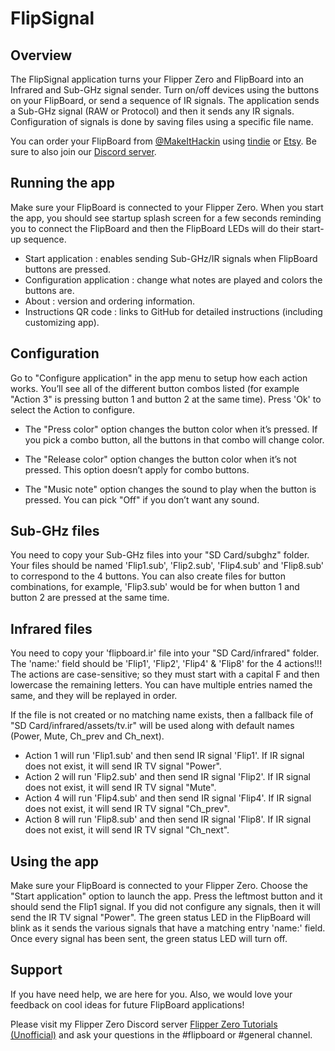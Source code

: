 # FlipSignal

## Overview
The FlipSignal application turns your Flipper Zero and FlipBoard into an Infrared and Sub-GHz signal sender.  Turn on/off devices using the buttons on your FlipBoard, or send a sequence of IR signals. The application sends a Sub-GHz signal (RAW or Protocol) and then it sends any IR signals.  Configuration of signals is done by saving files using a specific file name.

You can order your FlipBoard from [@MakeItHackin](https://www.youtube.com/makeithackin) using [tindie](https://www.tindie.com/products/32844/) or [Etsy](https://www.etsy.com/listing/1601295558/).  Be sure to also join our [Discord server](https://discord.gg/KTThkQHj5B).

## Running the app
Make sure your FlipBoard is connected to your Flipper Zero. When you start the app, you should see startup splash screen for a few seconds reminding you to connect the FlipBoard and then the FlipBoard LEDs will do their start-up sequence.
  - Start application : enables sending Sub-GHz/IR signals when FlipBoard buttons are pressed.
  - Configuration application : change what notes are played and colors the buttons are.
  - About : version and ordering information.
  - Instructions QR code : links to GitHub for detailed instructions (including customizing app).

## Configuration

Go to "Configure application" in the app menu to setup how each action works. You’ll see all of the different button combos listed (for example "Action 3" is pressing button 1 and button 2 at the same time). Press 'Ok' to select the Action to configure.

  - The "Press color" option changes the button color when it’s pressed. If you pick a combo button, all the buttons in that combo will change color.

  - The "Release color" option changes the button color when it’s not pressed. This option doesn’t apply for combo buttons.

  - The "Music note" option changes the sound to play when the button is pressed. You can pick "Off" if you don’t want any sound.

## Sub-GHz files
You need to copy your Sub-GHz files into your "SD Card/subghz" folder.  Your files should be named 'Flip1.sub', 'Flip2.sub', 'Flip4.sub' and 'Flip8.sub' to correspond to the 4 buttons.  You can also create files for button combinations, for example, 'Flip3.sub' would be for when button 1 and button 2 are pressed at the same time.

## Infrared files
You need to copy your 'flipboard.ir' file into your "SD Card/infrared" folder.  The 'name:' field should be 'Flip1', 'Flip2', 'Flip4' & 'Flip8' for the 4 actions!!!  The actions are case-sensitive; so they must start with a capital F and then lowercase the remaining letters.  You can have multiple entries named the same, and they will be replayed in order.

If the file is not created or no matching name exists, then a fallback file of "SD Card/infrared/assets/tv.ir" will be used along with default names (Power, Mute, Ch_prev and Ch_next).

- Action 1 will run 'Flip1.sub' and then send IR signal 'Flip1'.  If IR signal does not exist, it will send IR TV signal "Power".
- Action 2 will run 'Flip2.sub' and then send IR signal 'Flip2'.  If IR signal does not exist, it will send IR TV signal "Mute".
- Action 4 will run 'Flip4.sub' and then send IR signal 'Flip4'.  If IR signal does not exist, it will send IR TV signal "Ch_prev".
- Action 8 will run 'Flip8.sub' and then send IR signal 'Flip8'.  If IR signal does not exist, it will send IR TV signal "Ch_next".

## Using the app
Make sure your FlipBoard is connected to your Flipper Zero. Choose the "Start application" option to launch the app. Press the leftmost button and it should send the Flip1 signal.  If you did not configure any signals, then it will send the IR TV signal "Power".  The green status LED in the FlipBoard will blink as it sends the various signals that have a matching entry 'name:' field.  Once every signal has been sent, the green status LED will turn off.

## Support

If you have need help, we are here for you.  Also, we would love your feedback on cool ideas for future FlipBoard applications!

Please visit my Flipper Zero Discord server [Flipper Zero Tutorials (Unofficial)](https://discord.gg/KTThkQHj5B) and ask your questions in the #flipboard or #general channel.
